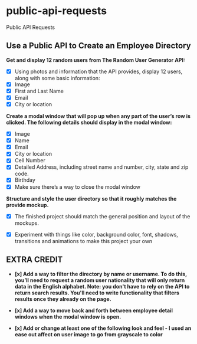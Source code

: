 # public-api-requests
Public API Requests
## Use a Public API to Create an Employee Directory

**Get and display 12 random users from The Random User Generator API:**

- [x] Using photos and information that the API provides, display 12 users, along with some basic information:
- [x] Image
- [x] First and Last Name
- [x] Email
- [x] City or location

**Create a modal window that will pop up when any part of the user’s row is clicked. The following details should display in the modal window:**

- [x] Image
- [x] Name
- [x] Email
- [x] City or location
- [x] Cell Number
- [x] Detailed Address, including street name and number, city, state and zip code.
- [x] Birthday
- [x] Make sure there’s a way to close the modal window

**Structure and style the user directory so that it roughly matches the provide mockup.**

- [x] The finished project should match the general position and layout of the mockups.
- [x] Experiment with things like color, background color, font, shadows, transitions and animations to make this project your own


## EXTRA CREDIT

- **[x] Add a way to filter the directory by name or username. To do this, you’ll need to request a random user nationality that will only return data in the English alphabet. Note: you don't have to rely on the API to return search results. You'll need to write functionality that filters results once they already on the page.**

- **[x] Add a way to move back and forth between employee detail windows when the modal window is open.**

- **[x] Add or change at least one of the following look and feel - I used an ease out affect on user image to go from grayscale to color**
